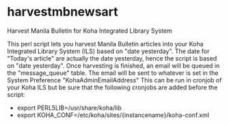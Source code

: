 # harvestmbnewsart
Harvest Manila Bulletin for Koha Integrated Library System

This perl script lets you harvest Manila Bulletin articles into your Koha Integrated Library System (ILS) based on "date yesterday". The date for "Today's article" are actually
the date yesterday, hence the script is based on "date yesterday". Once harvesting is finished, an email will be queued in the "message_queue" table. The email will be sent to
whatever is set in the System Preference "KohaAdminEmailAddress"
This can be run in cronjob of your Koha ILS but be sure that the following cronjobs are added before the script:
- export PERL5LIB=/usr/share/koha/lib
- export KOHA_CONF=/etc/koha/sites/{instancename}/koha-conf.xml


